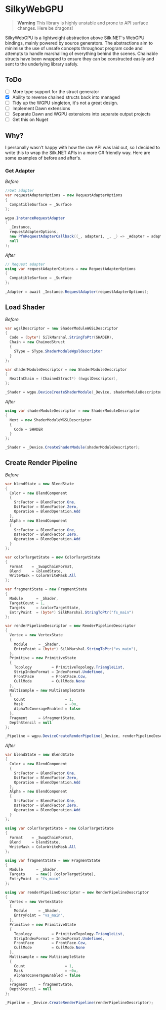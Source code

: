 # SilkyWebGPU

> **Warning**
> This library is highly unstable and prone to API surface changes. Here be dragons!

SilkyWebGPU is a lightweight abstraction above Silk.NET's WebGPU bindings, mainly powered by source generators.
The abstractions aim to minimise the use of unsafe concepts throughout program code and attempts to handle marshalling of everything behind the scenes.
Chainable structs have been wrapped to ensure they can be constructed easily and sent to the underlying library safely.

## ToDo
- [ ] More type support for the struct generator
- [x] Ability to reverse chained structs back into managed
- [ ] Tidy up the WGPU singleton, it's not a great design.
- [ ] Implement Dawn extensions
- [ ] Separate Dawn and WGPU extensions into separate output projects
- [ ] Get this on Nuget

## Why?
I personally wasn't happy with how the raw API was laid out, so I decided to write this to wrap the Silk.NET APIs in a more C# friendly way. Here are some examples of before and after's.

### Get Adapter
*Before*
```c#
//Get adapter
var requestAdapterOptions = new RequestAdapterOptions
{
  CompatibleSurface = _Surface
};

wgpu.InstanceRequestAdapter
(
  _Instance,
  requestAdapterOptions,
  new PfnRequestAdapterCallback((_, adapter1, _, _) => _Adapter = adapter1),
  null
);
```

*After*
```c#
// Request adapter
using var requestAdapterOptions = new RequestAdapterOptions
{
  CompatibleSurface = _Surface
};
        
_Adapter = await _Instance.RequestAdapter(requestAdapterOptions);
```

## Load Shader
*Before*
```c#
var wgslDescriptor = new ShaderModuleWGSLDescriptor
{
  Code = (byte*) SilkMarshal.StringToPtr(SHADER),
  Chain = new ChainedStruct
  {
    SType = SType.ShaderModuleWgsldescriptor
  }
};

var shaderModuleDescriptor = new ShaderModuleDescriptor
{
  NextInChain = (ChainedStruct*) (&wgslDescriptor),
};

_Shader = wgpu.DeviceCreateShaderModule(_Device, shaderModuleDescriptor);
```

*After*
```c#
using var shaderModuleDescriptor = new ShaderModuleDescriptor
{
  Next = new ShaderModuleWGSLDescriptor
  {
    Code = SHADER
  }
};

_Shader = _Device.CreateShaderModule(shaderModuleDescriptor);
```

## Create Render Pipeline
*Before*
```c#
var blendState = new BlendState
{
  Color = new BlendComponent
  {
    SrcFactor = BlendFactor.One,
    DstFactor = BlendFactor.Zero,
    Operation = BlendOperation.Add
  },
  Alpha = new BlendComponent
  {
    SrcFactor = BlendFactor.One,
    DstFactor = BlendFactor.Zero,
    Operation = BlendOperation.Add
  }
};

var colorTargetState = new ColorTargetState
{
  Format    = _SwapChainFormat,
  Blend     = &blendState,
  WriteMask = ColorWriteMask.All
};

var fragmentState = new FragmentState
{
  Module      = _Shader,
  TargetCount = 1,
  Targets     = &colorTargetState,
  EntryPoint  = (byte*) SilkMarshal.StringToPtr("fs_main")
};

var renderPipelineDescriptor = new RenderPipelineDescriptor
{
  Vertex = new VertexState
  {
    Module     = _Shader,
    EntryPoint = (byte*) SilkMarshal.StringToPtr("vs_main"),
  },
  Primitive = new PrimitiveState
  {
    Topology         = PrimitiveTopology.TriangleList,
    StripIndexFormat = IndexFormat.Undefined,
    FrontFace        = FrontFace.Ccw,
    CullMode         = CullMode.None
  },
  Multisample = new MultisampleState
  {
    Count                  = 1,
    Mask                   = ~0u,
    AlphaToCoverageEnabled = false
  },
  Fragment     = &fragmentState,
  DepthStencil = null
};

_Pipeline = wgpu.DeviceCreateRenderPipeline(_Device, renderPipelineDescriptor);
```

*After*
```c#
var blendState = new BlendState
{
  Color = new BlendComponent
  {
    SrcFactor = BlendFactor.One,
    DstFactor = BlendFactor.Zero,
    Operation = BlendOperation.Add
  },
  Alpha = new BlendComponent
  {
    SrcFactor = BlendFactor.One,
    DstFactor = BlendFactor.Zero,
    Operation = BlendOperation.Add
  }
};
        
using var colorTargetState = new ColorTargetState
{
  Format    = _SwapChainFormat,
  Blend     = blendState,
  WriteMask = ColorWriteMask.All
};

using var fragmentState = new FragmentState
{
  Module      = _Shader,
  Targets     = new[] {colorTargetState},
  EntryPoint  = "fs_main"
};

using var renderPipelineDescriptor = new RenderPipelineDescriptor
{
  Vertex = new VertexState
  {
    Module     = _Shader,
    EntryPoint = "vs_main",
  },
  Primitive = new PrimitiveState
  {
    Topology         = PrimitiveTopology.TriangleList,
    StripIndexFormat = IndexFormat.Undefined,
    FrontFace        = FrontFace.Ccw,
    CullMode         = CullMode.None
  },
  Multisample = new MultisampleState
  {
    Count                  = 1,
    Mask                   = ~0u,
    AlphaToCoverageEnabled = false
  },
  Fragment     = fragmentState,
  DepthStencil = null
};

_Pipeline = _Device.CreateRenderPipeline(renderPipelineDescriptor);
```
